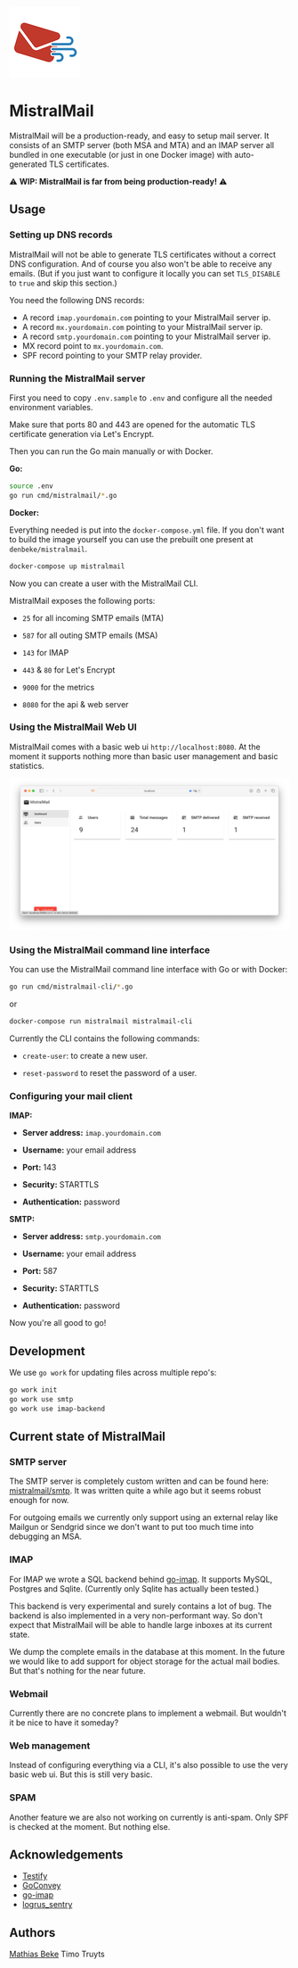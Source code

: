 ![](.github/assets/mistralmail128.png)

# MistralMail

MistralMail will be a production-ready, and easy to setup mail server. It consists of an SMTP server (both MSA and MTA) and an IMAP server all bundled in one executable (or just in one Docker image) with auto-generated TLS certificates.

⚠️ **WIP: MistralMail is far from being production-ready!** ⚠️



## Usage

### Setting up DNS records

MistralMail will not be able to generate TLS certificates without a correct DNS configuration. And of course you also won't be able to receive any emails. (But if you just want to configure it locally you can set `TLS_DISABLE` to `true` and skip this section.)

You need the following DNS records:

- A record `imap.yourdomain.com` pointing to your MistralMail server ip.
- A record `mx.yourdomain.com` pointing to your MistralMail server ip.
- A record `smtp.yourdomain.com` pointing to your MistralMail server ip.
- MX record point to `mx.yourdomain.com`.
- SPF record pointing to your SMTP relay provider.

### Running the MistralMail server

First you need to copy `.env.sample` to `.env` and configure all the needed environment variables.

Make sure that ports 80 and 443 are opened for the automatic TLS certificate generation via Let's Encrypt.

Then you can run the Go main manually or with Docker.

**Go:**

```bash
source .env
go run cmd/mistralmail/*.go
```

**Docker:**

Everything needed is put into the `docker-compose.yml` file.
If you don't want to build the image yourself you can use the prebuilt one present at `denbeke/mistralmail`.

```bash
docker-compose up mistralmail
```

Now you can create a user with the MistralMail CLI.

MistralMail exposes the following ports:

- `25` for all incoming SMTP emails (MTA)

- `587` for all outing SMTP emails (MSA)

- `143` for IMAP

- `443` & `80` for Let's Encrypt

- `9000` for the metrics

- `8080` for the api & web server

### Using the MistralMail Web UI

MistralMail comes with a basic web ui `http://localhost:8080`.
At the moment it supports nothing more than basic user management and basic statistics.

![mistralmail-web-ui](.github/assets/mistralmail-web-ui.png)

### Using the MistralMail command line interface

You can use the MistralMail command line interface with Go or with Docker:

```bash
go run cmd/mistralmail-cli/*.go
```

or

```bash
docker-compose run mistralmail mistralmail-cli
```

Currently the CLI contains the following commands:

- `create-user`: to create a new user.

- `reset-password` to reset the password of a user.

### Configuring your mail client

**IMAP:**

- **Server address:** `imap.yourdomain.com`

- **Username:** your email address

- **Port:** 143

- **Security:** STARTTLS

- **Authentication:** password

**SMTP:**

- **Server address:** `smtp.yourdomain.com`

- **Username:** your email address

- **Port:** 587

- **Security:** STARTTLS

- **Authentication:** password



Now you're all good to go!



## Development

We use `go work` for updating files across multiple repo's:

```bash
go work init
go work use smtp
go work use imap-backend
```



## Current state of MistralMail

### SMTP server

The SMTP server is completely custom written and can be found here: [mistralmail/smtp](https://github.com/mistralmail/smtp). It was written quite a while ago but it seems robust enough for now.

For outgoing emails we currently only support using an external relay like Mailgun or Sendgrid since we don't want to put too much time into debugging an MSA.

### IMAP

For IMAP we wrote a SQL backend behind [go-imap](https://github.com/emersion/go-imap). It supports MySQL, Postgres and Sqlite. (Currently only Sqlite has actually been tested.)

This backend is very experimental and surely contains a lot of bug. The backend is also implemented in a very non-performant way. So don't expect that MistralMail will be able to handle large inboxes at its current state.

We dump the complete emails in the database at this moment. In the future we would like to add support for object storage for the actual mail bodies. But that's nothing for the near future.

### Webmail

Currently there are no concrete plans to implement a webmail. But wouldn't it be nice to have it someday?

### Web management

Instead of configuring everything via a CLI, it's also possible to use the very basic web ui. But this is still very basic.

### SPAM

Another feature we are also not working on currently is anti-spam. Only SPF is checked at the moment. But nothing else.



## Acknowledgements

* [Testify](https://github.com/stretchr/testify)
* [GoConvey](https://github.com/smartystreets/goconvey)
* [go-imap](https://github.com/emersion/go-imap)
* [logrus_sentry](https://github.com/evalphobia/logrus_sentry)



## Authors

[Mathias Beke](https://denbeke.be)
Timo Truyts
